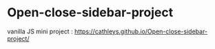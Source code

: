 # Open-close-sidebar-project
vanilla JS mini project : https://cathleys.github.io/Open-close-sidebar-project/
